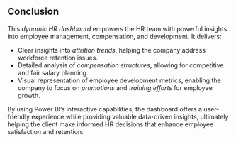 ## Conclusion
This *dynamic HR dashboard* empowers the HR team with powerful insights into employee management, compensation, and development. It delivers:

+ Clear insights into *attrition trends*, helping the company address workforce retention issues.
+ Detailed analysis of *compensation structures*, allowing for competitive and fair salary planning.
+ Visual representation of employee development metrics, enabling the company to focus on *promotions* and *training efforts* for employee growth.

By using Power BI’s interactive capabilities, the dashboard offers a user-friendly experience while providing valuable data-driven insights, ultimately helping the client make informed HR decisions that enhance employee satisfaction and retention.
